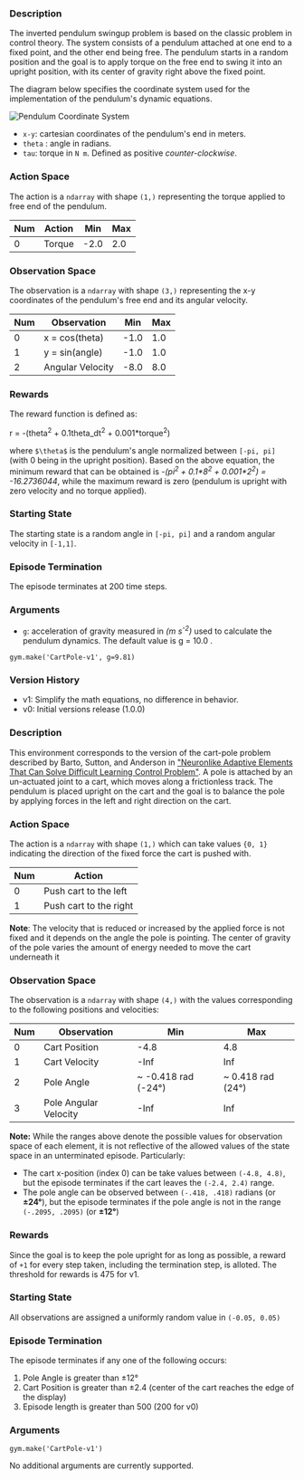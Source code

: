    ### Description

The inverted pendulum swingup problem is based on the classic problem in control theory. The system consists of a pendulum attached at one end to a fixed point, and the other end being free. The pendulum starts in a random position and the goal is to apply torque on the free end to swing it into an upright position, with its center of gravity right above the fixed point.

The diagram below specifies the coordinate system used for the implementation of the pendulum's
dynamic equations.

![Pendulum Coordinate System](./diagrams/pendulum.png)

-  `x-y`: cartesian coordinates of the pendulum's end in meters.
- `theta` : angle in radians.
- `tau`: torque in `N m`. Defined as positive _counter-clockwise_.

### Action Space

The action is a `ndarray` with shape `(1,)` representing the torque applied to free end of the pendulum.

| Num | Action | Min  | Max |
|-----|--------|------|-----|
| 0   | Torque | -2.0 | 2.0 |


### Observation Space

The observation is a `ndarray` with shape `(3,)` representing the x-y coordinates of the pendulum's free end and its angular velocity.

| Num | Observation      | Min  | Max |
|-----|------------------|------|-----|
| 0   | x = cos(theta)   | -1.0 | 1.0 |
| 1   | y = sin(angle)   | -1.0 | 1.0 |
| 2   | Angular Velocity | -8.0 | 8.0 |

### Rewards

The reward function is defined as:


r = -(theta<sup>2</sup> + 0.1theta_dt<sup>2</sup> + 0.001*torque<sup>2</sup>)


where `$\theta$` is the pendulum's angle normalized between `[-pi, pi]` (with 0 being in the upright position).
Based on the above equation, the minimum reward that can be obtained is *-(pi<sup>2</sup> + 0.1\*8<sup>2</sup> + 0.001\*2<sup>2</sup>) = -16.2736044*, while the maximum reward is zero (pendulum is
upright with zero velocity and no torque applied).

### Starting State

The starting state is a random angle in `[-pi, pi]` and a random angular velocity in `[-1,1]`.

### Episode Termination

The episode terminates at 200 time steps.

### Arguments

- `g`: acceleration of gravity measured in *(m s<sup>-2</sup>)* used to calculate the pendulum dynamics. The default value is g = 10.0 .

```
gym.make('CartPole-v1', g=9.81)
```

### Version History

* v1: Simplify the math equations, no difference in behavior.
* v0: Initial versions release (1.0.0)





### Description

This environment corresponds to the version of the cart-pole problem
described by Barto, Sutton, and Anderson in ["Neuronlike Adaptive Elements That Can Solve Difficult Learning Control Problem"](https://ieeexplore.ieee.org/document/6313077).
A pole is attached by an un-actuated joint to a cart, which moves along a
frictionless track. The pendulum is placed upright on the cart and the goal is to balance the pole by applying forces in the left and right direction on the cart.

### Action Space

The action is a `ndarray` with shape `(1,)` which can take values `{0, 1}` indicating the direction of the fixed force the cart is pushed with.

| Num | Action                 |
|-----|------------------------|
| 0   | Push cart to the left  |
| 1   | Push cart to the right |

**Note**: The velocity that is reduced or increased by the applied force is not fixed and it depends on the angle the pole is pointing. The center of gravity of the pole varies the amount of energy needed to move the cart underneath it

### Observation Space

The observation is a `ndarray` with shape `(4,)` with the values corresponding to the following positions and velocities:

| Num | Observation           | Min                  | Max                |
|-----|-----------------------|----------------------|--------------------|
| 0   | Cart Position         | -4.8                 | 4.8                |
| 1   | Cart Velocity         | -Inf                 | Inf                |
| 2   | Pole Angle            | ~ -0.418 rad (-24°)  | ~ 0.418 rad (24°)  |
| 3   | Pole Angular Velocity | -Inf                 | Inf                |

**Note:** While the ranges above denote the possible values for observation space of each element, it is not reflective of the allowed values of the state space in an unterminated episode. Particularly:
-  The cart x-position (index 0) can be take values between `(-4.8, 4.8)`, but the episode terminates if the cart leaves the `(-2.4, 2.4)` range.
-  The pole angle can be observed between  `(-.418, .418)` radians (or **±24°**), but the episode terminates if the pole angle is not in the range `(-.2095, .2095)` (or **±12°**)

### Rewards

Since the goal is to keep the pole upright for as long as possible, a reward of `+1` for every step taken, including the termination step, is alloted. The threshold for rewards is 475 for v1.

### Starting State

All observations are assigned a uniformly random value in `(-0.05, 0.05)`

### Episode Termination

The episode terminates if any one of the following occurs:
1. Pole Angle is greater than ±12°
2. Cart Position is greater than ±2.4 (center of the cart reaches the edge of the display)
3. Episode length is greater than 500 (200 for v0)

### Arguments

```
gym.make('CartPole-v1')
```

No additional arguments are currently supported.
